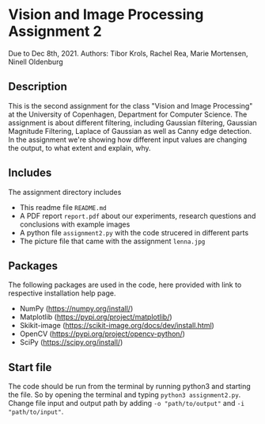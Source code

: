 # Vision and Image Processing Assignment 2

Due to Dec 8th, 2021. Authors: Tibor Krols, Rachel Rea, Marie Mortensen, Ninell Oldenburg

## Description
This is the second assignment for the class "Vision and Image Processing" at the University of Copenhagen, Department for Computer Science. The assignment is about 
different filtering, including Gaussian filtering, Gaussian Magnitude Filtering, Laplace of Gaussian as well as Canny edge detection. In the assignment we're 
showing how different input values are changing the output, to what extent and explain, why.

## Includes
The assignment directory includes
- This readme file `README.md`
- A PDF report `report.pdf` about our experiments, research questions and conclusions with example images
- A python file `assignment2.py` with the code strucered in different parts
- The picture file that came with the assignment `lenna.jpg`

## Packages
The following packages are used in the code, here provided with link to respective installation help page.
- NumPy (https://numpy.org/install/)
- Matplotlib (https://pypi.org/project/matplotlib/)
- Skikit-image (https://scikit-image.org/docs/dev/install.html)
- OpenCV (https://pypi.org/project/opencv-python/)
- SciPy (https://scipy.org/install/)

## Start file
The code should be run from the terminal by running python3 and starting the file. So by opening the terminal and typing `python3 assignment2.py`. 
Change file input and output path by adding `-o "path/to/output"` and `-i "path/to/input"`.
